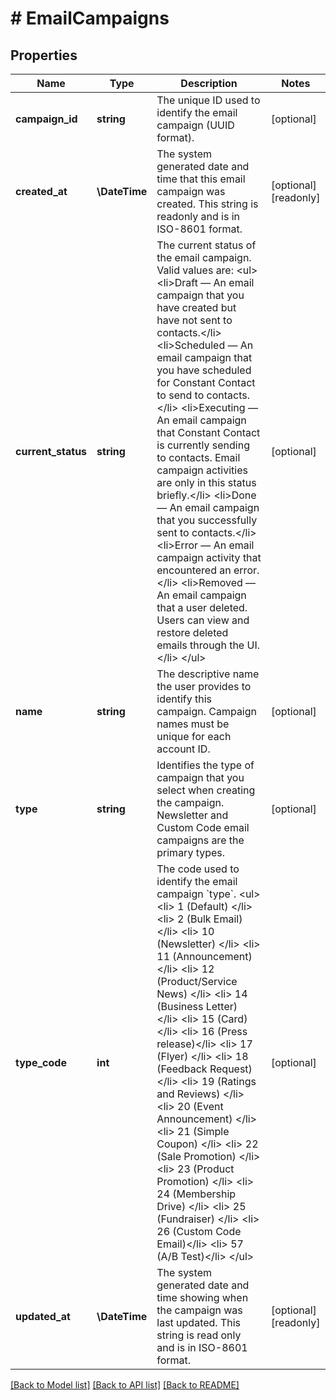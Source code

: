 # # EmailCampaigns

## Properties

Name | Type | Description | Notes
------------ | ------------- | ------------- | -------------
**campaign_id** | **string** | The unique ID used to identify the email campaign (UUID format). | [optional]
**created_at** | **\DateTime** | The system generated date and time that this email campaign was created. This string is readonly and is in ISO-8601 format. | [optional] [readonly]
**current_status** | **string** | The current status of the email campaign. Valid values are: &lt;ul&gt;   &lt;li&gt;Draft — An email campaign that you have created but have not sent to contacts.&lt;/li&gt;   &lt;li&gt;Scheduled — An email campaign that you have scheduled for Constant Contact to send to contacts.&lt;/li&gt;   &lt;li&gt;Executing — An email campaign that Constant Contact is currently sending to contacts. Email campaign activities are only in this status briefly.&lt;/li&gt;   &lt;li&gt;Done — An email campaign that you successfully sent to contacts.&lt;/li&gt;   &lt;li&gt;Error — An email campaign activity that encountered an error.&lt;/li&gt;   &lt;li&gt;Removed — An email campaign that a user deleted. Users can view and restore deleted emails through the UI.&lt;/li&gt; &lt;/ul&gt; | [optional]
**name** | **string** | The descriptive name the user provides to identify this campaign. Campaign names must be unique for each account ID. | [optional]
**type** | **string** | Identifies the type of campaign that you select when creating the campaign. Newsletter and Custom Code email campaigns are the primary types. | [optional]
**type_code** | **int** | The code used to identify the email campaign &#x60;type&#x60;. &lt;ul&gt;   &lt;li&gt; 1  (Default) &lt;/li&gt;   &lt;li&gt; 2  (Bulk Email) &lt;/li&gt;   &lt;li&gt; 10 (Newsletter) &lt;/li&gt;   &lt;li&gt; 11 (Announcement) &lt;/li&gt;   &lt;li&gt; 12 (Product/Service News) &lt;/li&gt;   &lt;li&gt; 14 (Business Letter) &lt;/li&gt;   &lt;li&gt; 15 (Card) &lt;/li&gt;   &lt;li&gt; 16 (Press release)&lt;/li&gt;   &lt;li&gt; 17 (Flyer) &lt;/li&gt;   &lt;li&gt; 18 (Feedback Request) &lt;/li&gt;   &lt;li&gt; 19 (Ratings and Reviews) &lt;/li&gt;   &lt;li&gt; 20 (Event Announcement) &lt;/li&gt;   &lt;li&gt; 21 (Simple Coupon) &lt;/li&gt;   &lt;li&gt; 22 (Sale Promotion) &lt;/li&gt;   &lt;li&gt; 23 (Product Promotion) &lt;/li&gt;   &lt;li&gt; 24 (Membership Drive) &lt;/li&gt;   &lt;li&gt; 25 (Fundraiser) &lt;/li&gt;   &lt;li&gt; 26 (Custom Code Email)&lt;/li&gt;   &lt;li&gt; 57 (A/B Test)&lt;/li&gt; &lt;/ul&gt; | [optional]
**updated_at** | **\DateTime** | The system generated date and time showing when the campaign was last updated. This string is read only and is in ISO-8601 format. | [optional] [readonly]

[[Back to Model list]](../../README.md#models) [[Back to API list]](../../README.md#endpoints) [[Back to README]](../../README.md)

